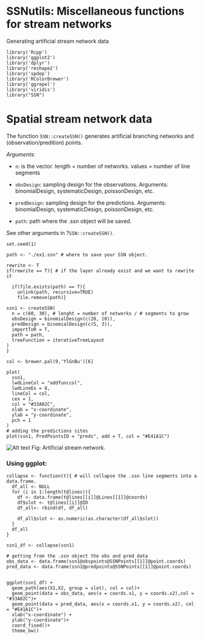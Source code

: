 # SSNutils: Miscellaneous functions for stream networks

Generating artificial stream network data

```{r, warning=F, message=F}
library('Rcpp')
library('ggplot2')
library('dplyr')
library('reshape2')
library('spdep')
library('RColorBrewer')
library('ggrepel')
library('viridis')
library("SSN")
```


# Spatial stream network data 

The function ```SSN::createSSN()``` generates artificial branching networks and (observation/predition) points.

*Arguments:*

- ```n```: is the vector. length = number of networks. values = number of line segments

- ```obsDesign```: sampling design for the observations. Arguments: binomialDesign, systematicDesign, poissonDesign, etc.

- ```predDesign```: sampling design for the predictions. Arguments: binomialDesign, systematicDesign, poissonDesign, etc.

- ```path```: path where the .ssn object will be saved.

See other arguments in ?```SSN::createSSN()```.

```{r, warning=F, message=F}
set.seed(1)

path <- "./ex1.ssn" # where to save your SSN object.

rewrite <- T
if(rewrite == T){ # if the layer already exist and we want to rewrite it

  if(file.exists(path) == T){
    unlink(path, recursive=TRUE)
    file.remove(path)}
  
ssn1 <- createSSN(
  n = c(60, 30), # lenght = number of networks / # segments to grow
  obsDesign = binomialDesign(c(20, 10)),
  predDesign = binomialDesign(c(5, 3)),
  importToR = T,
  path = path,
  treeFunction = iterativeTreeLayout
)
}
```


```{r, warning=F, message=F}
col <- brewer.pal(9,'YlGnBu')[6]

plot(
  ssn1,
  lwdLineCol = "addfunccol",
  lwdLineEx = 8,
  lineCol = col,
  cex = 1,
  col = "#33A02C",
  xlab = "x-coordinate",
  ylab = "y-coordinate",
  pch = 1
)
# adding the predictions sites
plot(ssn1, PredPointsID = "preds", add = T, col = "#E41A1C")
```

![Alt text](https://github.com/EdgarSantos-Fernandez/staircase/blob/master/prob_vs_species.jpg?raw=true "Title")
Fig: Artificial stream network.



### Using ggplot:

```{r, warning=F, message=F}
collapse <- function(t){ # will collapse the .ssn line segments into a data.frame.
  df_all <- NULL
  for (i in 1:length(t@lines)){
    df <- data.frame(t@lines[[i]]@Lines[[1]]@coords)
    df$slot <- t@lines[[i]]@ID
    df_all<- rbind(df, df_all)
    
    df_all$slot <- as.numeric(as.character(df_all$slot))
  }
  df_all
}

ssn1_df <- collapse(ssn1)

# getting from the .ssn object the obs and pred data
obs_data <- data.frame(ssn1@obspoints@SSNPoints[[1]]@point.coords)
pred_data <- data.frame(ssn1@predpoints@SSNPoints[[1]]@point.coords)


ggplot(ssn1_df) + 
  geom_path(aes(X1,X2, group = slot), col = col)+
  geom_point(data = obs_data, aes(x = coords.x1, y = coords.x2),col = "#33A02C")+
  geom_point(data = pred_data, aes(x = coords.x1, y = coords.x2), col = "#E41A1C")+
  xlab("x-coordinate") +
  ylab("y-coordinate")+
  coord_fixed()+
  theme_bw()
```

